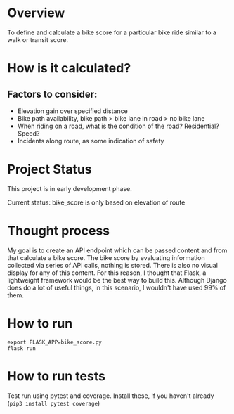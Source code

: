 # Overview

To define and calculate a bike score for a particular bike ride similar to a walk or transit score. 

# How is it calculated?

## Factors to consider:

<ul>
  <li>Elevation gain over specified distance</li>
  <li>Bike path availability, bike path > bike lane in road > no bike lane</li>
  <li>When riding on a road, what is the condition of the road? Residential? Speed?</li>
  <li>Incidents along route, as some indication of safety</li>
</ul>

# Project Status

This project is in early development phase. 

Current status: bike_score is only based on elevation of route

# Thought process

My goal is to create an API endpoint which can be passed content and from that calculate a bike score. The bike score by evaluating information collected via series of API calls, nothing is stored. There is also no visual display for any of this content. For this reason, I thought that Flask, a lightweight framework would be the best way to build this. Although Django does do a lot of useful things, in this scenario, I wouldn't have used 99% of them.

 

# How to run
```
export FLASK_APP=bike_score.py
flask run
```

# How to run tests
Test run using pytest and coverage. Install these, if you haven't already (`pip3 install pytest coverage`)